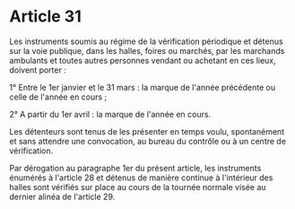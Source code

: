 # Article 31

Les instruments soumis au régime de la vérification périodique et détenus sur la voie publique, dans les halles, foires ou marchés, par les marchands ambulants et toutes autres personnes vendant ou achetant en ces lieux, doivent porter :

1° Entre le 1er janvier et le 31 mars : la marque de l'année précédente ou celle de l'année en cours ;

2° A partir du 1er avril : la marque de l'année en cours.

Les détenteurs sont tenus de les présenter en temps voulu, spontanément et sans attendre une convocation, au bureau du contrôle ou à un centre de vérification.

Par dérogation au paragraphe 1er du présent article, les instruments énumérés à l'article 28 et détenus de manière continue à l'intérieur des halles sont vérifiés sur place au cours de la tournée normale visée au dernier alinéa de l'article 29.
